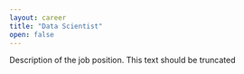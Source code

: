 ```yaml
---
layout: career
title: "Data Scientist"
open: false
---
```


Description of the job position. This text should be truncated